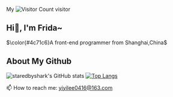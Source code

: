 My ![Visitor Count](https://profile-counter.glitch.me/Christmas/count.svg) visitor
## Hi👋, I'm Frida~</h1>
$\color{#4c71c6}A front-end programmer from Shanghai,China$
## About My Github
![staredbyshark's GitHub stats](https://github-readme-stats.vercel.app/api?username=staredbyshark&show_icons=true&theme=tokyonight)
[![Top Langs](https://github-readme-stats.vercel.app/api/top-langs/?username=staredbyshark&layout=compact)](https://github.com/staredbyshark/github-readme-stats)

📫 How to reach me: yiyilee0416@163.com
<!--
**staredbyshark/staredbyshark** is a ✨ _special_ ✨ repository because its `README.md` (this file) appears on your GitHub profile.

Here are some ideas to get you started:

- 🔭 I’m currently working on ...
- 🌱 I’m currently learning ...
- 👯 I’m looking to collaborate on ...
- 🤔 I’m looking for help with ...
- 💬 Ask me about ...
- 
- 😄 Pronouns: ...
- ⚡ Fun fact: ...
-->
